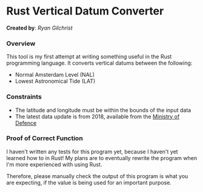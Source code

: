 # Rust Vertical Datum Converter

**Created by**: _Ryan Gilchrist_

### Overview

This tool is my first attempt at writing something useful in the Rust programming language. It converts vertical datums between the following:

- Normal Amsterdam Level (NAL)
- Lowest Astronomical Tide (LAT)

### Constraints

- The latitude and longitude must be within the bounds of the input data
- The latest data update is from 2018, available from the [Ministry of Defence](https://english.defensie.nl/topics/hydrography/documents/applications/2020/06/12/nllat2018)

### Proof of Correct Function

I haven't written any tests for this program yet, because I haven't yet learned how to in Rust! My plans are to eventually rewrite the program when I'm more experienced with using Rust.

Therefore, please manually check the output of this program is what you are expecting, if the value is being used for an important purpose.
